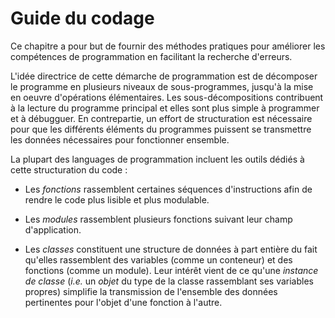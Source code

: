 # Guide du codage

Ce chapitre a pour but de fournir des méthodes pratiques pour améliorer les compétences de 
programmation en facilitant la recherche d'erreurs.

L'idée directrice de cette démarche de programmation est de décomposer le programme en plusieurs niveaux de sous-programmes, jusqu'à la mise en oeuvre d'opérations élémentaires.
Les sous-décompositions contribuent à la lecture du programme principal et elles sont plus simple à programmer et à débugguer.
En contrepartie, un effort de structuration est nécessaire pour que les différents éléments du programmes puissent se transmettre les données nécessaires pour fonctionner ensemble.

La plupart des languages de programmation incluent les outils dédiés à cette structuration du code :
- Les *fonctions*  rassemblent certaines séquences d'instructions afin de rendre le code plus lisible et plus modulable.

- Les *modules* rassemblent plusieurs fonctions suivant leur champ d'application. 

- Les *classes* constituent une structure de données à part entière du fait qu'elles rassemblent des variables (comme un conteneur) et des fonctions (comme un module). Leur intérêt vient de ce qu'une _instance de classe_ (_i.e._ un *objet* du type de la classe  rassemblant ses variables propres) simplifie la transmission de l'ensemble des données pertinentes pour l'objet d'une fonction à l'autre.


```{tableofcontents}
```
